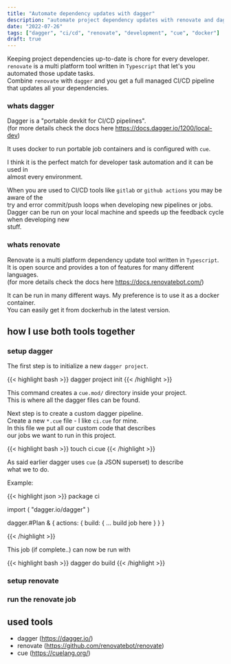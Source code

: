 ```yaml
---
title: "Automate dependency updates with dagger"
description: "automate project dependency updates with renovate and dagger and run it where ever you want"
date: "2022-07-26"
tags: ["dagger", "ci/cd", "renovate", "development", "cue", "docker"]
draft: true
---
```


Keeping project dependencies up-to-date is chore for every developer.\
`renovate` is a multi platform tool written in `Typescript` that let's you automated those update tasks.\
Combine `renovate` with `dagger` and you get a full managed CI/CD pipeline that updates all your dependencies.

### whats dagger

Dagger is a "portable devkit for CI/CD pipelines".\
(for more details check the docs here https://docs.dagger.io/1200/local-dev)

It uses docker to run portable job containers and is configured with `cue`.

I think it is the perfect match for developer task automation and it can be used in\
almost every environment.

When you are used to CI/CD tools like `gitlab` or `github actions` you may be aware of the\
try and error commit/push loops when developing new pipelines or jobs.\
Dagger can be run on your local machine and speeds up the feedback cycle when developing new\
stuff.

### whats renovate

Renovate is a multi platform dependency update tool written in `Typescript`.\
It is open source and provides a ton of features for many different languages.\
(for more details check the docs here https://docs.renovatebot.com/)

It can be run in many different ways. My preference is to use it as a docker container.\
You can easily get it from dockerhub in the latest version.

## how I use both tools together

### setup dagger

The first step is to initialize a new `dagger project`.

{{< highlight bash >}}
dagger project init
{{< /highlight >}}

This command creates a `cue.mod/` directory inside your project.\
This is where all the dagger files can be found.

Next step is to create a custom dagger pipeline.\
Create a new `*.cue` file - I like `ci.cue` for mine.\
In this file we put all our custom code that describes\
our jobs we want to run in this project.

{{< highlight bash >}}
touch ci.cue
{{< /highlight >}}

As said earlier dagger uses `cue` (a JSON superset) to describe\
what we to do.

Example:

{{< highlight json >}}
package ci

import (
    "dagger.io/dagger"
)

dagger.#Plan & {
    actions: {
        build: {
        ... build job here
        }
    }
}

{{< /highlight >}}

This job (if complete..) can now be run with

{{< highlight bash >}}
dagger do build
{{< /highlight >}}

### setup renovate

### run the renovate job

## used tools

- dagger (https://dagger.io/)
- renovate (https://github.com/renovatebot/renovate)
- cue (https://cuelang.org/)

